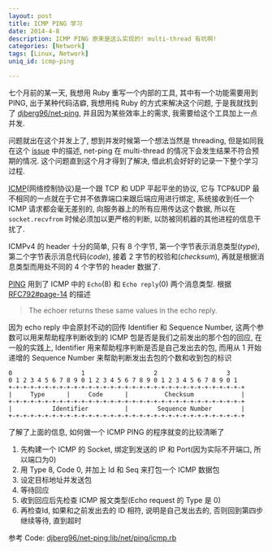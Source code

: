 ```yaml
---
layout: post
title: ICMP PING 学习
date: 2014-4-8
description: ICMP PING 原来是这么实现的! multi-thread 有坑啊!
categories: [Network]
tags: [Linux, Network]
uniq_id: icmp-ping

---
```


七个月前的某一天, 我想用 Ruby 重写一个内部的工具, 其中有一个功能需要用到
PING, 出于某种代码洁癖, 我想用纯 Ruby 的方式来解决这个问题, 于是我就找到了
[djberg96/net-ping][1], 并且因为某些效率上的需求, 我需要给这个工具加上一点并发.

问题就出在这个并发上了, 想到并发时候第一个想法当然是 threading, 但是如同我在这个
[issue][2] 中的描述, net-ping 在 multi-thread 的情况下会发生结果不符合预期的情况.
这个问题直到这个月才得到了解决, 借此机会好好的记录一下整个学习过程.

[ICMP][3](网络控制协议)是一个跟 TCP 和 UDP 平起平坐的协议, 它与 TCP&UDP
最不相同的一点就在于它并不依靠端口来跟后端应用进行绑定, 系统接收到任一个 ICMP
请求都会毫无差别的, 向服务器上的所有应用传达这个数据, 所以在 `socket.recvfrom`
时候必须加以更严格的判断, 以防被同机器的其他进程的信息干扰了.

ICMPv4 的 header 十分的简单, 只有 8 个字节, 第一个字节表示消息类型(_type_),
第二个字节表示消息代码(_code_), 接着 2 字节的校验和(_checksum_),
再就是根据消息类型而用处不同的 4 个字节的 header 数据了.


[PING][4] 用到了 ICMP 中的 `Echo`(8) 和 `Echo reply`(0) 两个消息类型.
根据 [RFC792#page-14][5] 的描述

> The echoer returns these same values in the echo reply.

因为 echo reply 中会原封不动的回传 Identifier 和 Sequence Number,
这两个参数可以用来帮助程序判断收到的 ICMP 包是否是我们之前发出的那个包的回应,
在一般的实践上, Identifier 用来帮助程序判断是否是自己发出去的包, 而用从 1 开始递增的
Sequence Number 来帮助判断发出去包的个数和收到包的标识

```
0                   1                   2                   3
0 1 2 3 4 5 6 7 8 9 0 1 2 3 4 5 6 7 8 9 0 1 2 3 4 5 6 7 8 9 0 1
+-+-+-+-+-+-+-+-+-+-+-+-+-+-+-+-+-+-+-+-+-+-+-+-+-+-+-+-+-+-+-+-+
|     Type      |     Code      |          Checksum             |
+-+-+-+-+-+-+-+-+-+-+-+-+-+-+-+-+-+-+-+-+-+-+-+-+-+-+-+-+-+-+-+-+
|           Identifier          |        Sequence Number        |
+-+-+-+-+-+-+-+-+-+-+-+-+-+-+-+-+-+-+-+-+-+-+-+-+-+-+-+-+-+-+-+-+
```

了解了上面的信息, 如何做一个 ICMP PING 的程序就变的比较清晰了

1. 先构建一个 ICMP 的 Socket, 绑定到发送的 IP 和 Port(因为实际不开端口,
所以端口为0)
2. 用 Type 8, Code 0, 并加上 Id 和 Seq 来打包一个 ICMP 数据包
3. 设定目标地址并发送包
3. 等待回应
4. 收到回应后先检查 ICMP 报文类型(Echo request 的 Type 是 0)
5. 再检查Id, 如果和之前发出去的 ID 相符, 说明是自己发出去的,
否则回到第四步继续等待, 直到超时

参考 Code: [djberg96/net-ping:lib/net/ping/icmp.rb][6]

[1]: https://github.com/djberg96/net-ping "net-ping"
[2]: https://github.com/djberg96/net-ping/issues/22 "net-ping return inaccurate result with multithreading."
[3]: http://en.wikipedia.org/wiki/Internet_Control_Message_Protocol
[4]: http://en.wikipedia.org/wiki/Ping_(networking_utility) "Ping (networking utility)"
[5]: http://tools.ietf.org/html/rfc792#page-14 "Echo or Echo Reply Message"
[6]: https://github.com/djberg96/net-ping/blob/7917722a883cd0a7919881aec5abdeb35af2699c/lib/net/ping/icmp.rb "lib/net/ping/icmp.rb"
